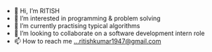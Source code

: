 - 👋 Hi, I’m RITISH
- 👀 I’m interested in programming & problem solving
- 🌱 I’m currently practising typical algorithms
- 💞️ I’m looking to collaborate on a software development intern role
- 📫 How to reach me ...ritishkumar1947@gmail.com

<!---
RITISH25/RITISH25 is a ✨ special ✨ repository because its `README.md` (this file) appears on your GitHub profile.
You can click the Preview link to take a look at your changes.
--->
